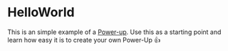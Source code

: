 # HelloWorld

This is an simple example of a [Power-up](https://github.com/foundationapp/power-ups). Use this as a starting point and learn how easy it is to create your own Power-Up 👍
